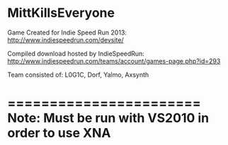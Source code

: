 MittKillsEveryone
======================

Game Created for Indie Speed Run 2013: http://www.indiespeedrun.com/devsite/

Compiled download hosted by IndieSpeedRun: http://www.indiespeedrun.com/teams/account/games-page.php?id=293

Team consisted of: L0G1C, Dorf, Yalmo, Axsynth

=======================
Note: Must be run with VS2010 in order to use XNA
=======================


